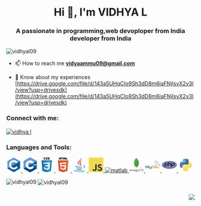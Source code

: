 <h1 align="center">Hi 👋, I'm VIDHYA L</h1>
<h3 align="center">A passionate in programming,web devoploper from India developer from India</h3>

<p align="left"> <img src="https://komarev.com/ghpvc/?username=vidhyal09&label=Profile%20views&color=0e75b6&style=flat" alt="vidhyal09" /> </p>

- 📫 How to reach me **vidyaammu09@gmail.com**

- 📄 Know about my experiences [https://drive.google.com/file/d/143a5UHqCIo9Sh3dD8m6iaFNjIsvX2v3I/view?usp=drivesdk](https://drive.google.com/file/d/143a5UHqCIo9Sh3dD8m6iaFNjIsvX2v3I/view?usp=drivesdk)

<h3 align="left">Connect with me:</h3>
<p align="left">
<a href="https://linkedin.com/in/vidhya l" target="blank"><img align="center" src="https://raw.githubusercontent.com/rahuldkjain/github-profile-readme-generator/master/src/images/icons/Social/linked-in-alt.svg" alt="vidhya l" height="30" width="40" /></a>
</p>

<h3 align="left">Languages and Tools:</h3>
<p align="left"> <a href="https://www.cprogramming.com/" target="_blank" rel="noreferrer"> <img src="https://raw.githubusercontent.com/devicons/devicon/master/icons/c/c-original.svg" alt="c" width="40" height="40"/> </a> <a href="https://www.w3schools.com/cpp/" target="_blank" rel="noreferrer"> <img src="https://raw.githubusercontent.com/devicons/devicon/master/icons/cplusplus/cplusplus-original.svg" alt="cplusplus" width="40" height="40"/> </a> <a href="https://www.w3schools.com/css/" target="_blank" rel="noreferrer"> <img src="https://raw.githubusercontent.com/devicons/devicon/master/icons/css3/css3-original-wordmark.svg" alt="css3" width="40" height="40"/> </a> <a href="https://www.w3.org/html/" target="_blank" rel="noreferrer"> <img src="https://raw.githubusercontent.com/devicons/devicon/master/icons/html5/html5-original-wordmark.svg" alt="html5" width="40" height="40"/> </a> <a href="https://www.java.com" target="_blank" rel="noreferrer"> <img src="https://raw.githubusercontent.com/devicons/devicon/master/icons/java/java-original.svg" alt="java" width="40" height="40"/> </a> <a href="https://developer.mozilla.org/en-US/docs/Web/JavaScript" target="_blank" rel="noreferrer"> <img src="https://raw.githubusercontent.com/devicons/devicon/master/icons/javascript/javascript-original.svg" alt="javascript" width="40" height="40"/> </a> <a href="https://www.mathworks.com/" target="_blank" rel="noreferrer"> <img src="https://upload.wikimedia.org/wikipedia/commons/2/21/Matlab_Logo.png" alt="matlab" width="40" height="40"/> </a> <a href="https://www.mongodb.com/" target="_blank" rel="noreferrer"> <img src="https://raw.githubusercontent.com/devicons/devicon/master/icons/mongodb/mongodb-original-wordmark.svg" alt="mongodb" width="40" height="40"/> </a> <a href="https://www.mysql.com/" target="_blank" rel="noreferrer"> <img src="https://raw.githubusercontent.com/devicons/devicon/master/icons/mysql/mysql-original-wordmark.svg" alt="mysql" width="40" height="40"/> </a> <a href="https://www.php.net" target="_blank" rel="noreferrer"> <img src="https://raw.githubusercontent.com/devicons/devicon/master/icons/php/php-original.svg" alt="php" width="40" height="40"/> </a> <a href="https://www.python.org" target="_blank" rel="noreferrer"> <img src="https://raw.githubusercontent.com/devicons/devicon/master/icons/python/python-original.svg" alt="python" width="40" height="40"/> </a> </p>

<p><img align="left" src="https://github-readme-stats.vercel.app/api/top-langs?username=vidhyal09&show_icons=true&locale=en&layout=compact" alt="vidhyal09" /></p>

<p>&nbsp;<img align="center" src="https://github-readme-stats.vercel.app/api?username=vidhyal09&show_icons=true&locale=en" alt="vidhyal09" /></p>



###

<img align="right" height="150" src="https://i.imgflip.com/65efzo.gif"  />

